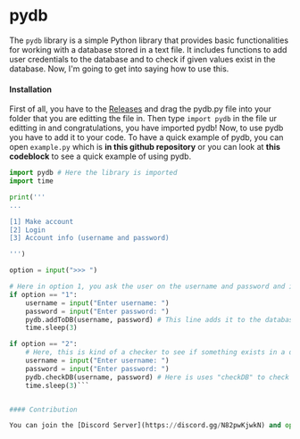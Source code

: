 # pydb

The `pydb` library is a simple Python library that provides basic functionalities for working with a database stored in a text file. It includes functions to add user credentials to the database and to check if given values exist in the database.
Now, I'm going to get into saying how to use this.

#### Installation

First of all, you have to the [Releases](https://github.com/eyesdev/pydb/releases) and drag the pydb.py file into your folder that you are editting the file in. Then type `import pydb` in the file ur editting in and congratulations, you have imported pydb!
Now, to use pydb you have to add it to your code.
To have a quick example of pydb, you can open `example.py` which is **in this github repository** or you can look at **this codeblock** to see a quick example of using pydb.

```python
import pydb # Here the library is imported
import time

print('''
...

[1] Make account
[2] Login
[3] Account info (username and password)

''')

option = input(">>> ")

# Here in option 1, you ask the user on the username and password and it adds it to the database.
if option == "1":
    username = input("Enter username: ")
    password = input("Enter password: ")
    pydb.addToDB(username, password) # This line adds it to the database. It takes username and password and puts it into the database.
    time.sleep(3)

if option == "2":
    # Here, this is kind of a checker to see if something exists in a database.
    username = input("Enter username: ")
    password = input("Enter password: ")
    pydb.checkDB(username, password) # Here is uses "checkDB" to check if the user registered an account or not and it tells if it exists.
    time.sleep(3)```


#### Contribution

You can join the [Discord Server](https://discord.gg/N82pwKjwkN) and open a ticket to report bugs and contribute/apply for contribution!
